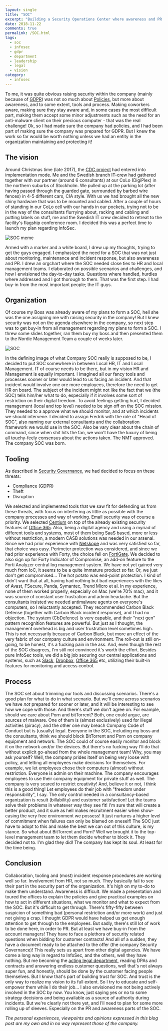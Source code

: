 ```yaml
---
layout: single
title: "SOC"
excerpt: "Building a Security Operations Center where awareness and PR is central."
date: 2018-11-22
comments: true
permalink: /SOC.html
tags:
  - soc
  - infosec
  - gdpr
  - department
  - leadership
  - legal
  - vision
category:
  - infosec
---
```

To me, it was quite obvious raising security within the company (mainly because of [GDPR](/GDPR.html)) was not so much about [Policies](/Security-Governance.html), but more about awareness, and to some extent, tools and process.
Making coworkers aware, making sure they stay aware and, in some cases the most difficult part, making them accept some minor adjustments such as the need for an anti-malware client on their precious computer - that was the real challenge!
Ok, so I had made sure the company had policies, and I had been part of making sure the company was prepared for GDPR. 
But I knew the work so far would be worth nothing unless we had an entity in the organization maintaining and protecting it! 

## The vision
Around Christmas time (late 2017), the [CDC project](/Consolidated-Data-Center.html) had entered into implementation mode.
Me and the Swedish branch IT-crew had gathered together with our partner (around 6 consultants) at our CoLo (DigiPlex) in the northern suburbs of Stockholm. We pulled up at the parking lot (after having passed through the guarded gate, surrounded by barbed wire fences) in 4-5 different cars, CIA style. With us we had brought all the new shiny hardware that was to be mounted and cabled.
After a couple of hours of standing in our CoLo cell with our hands in our pockets, trying not to be in the way of the consultants flurrying about, racking and cabling and putting labels on stuff, me and the Swedish IT crew decided to retreat to the facility's flagship conference room. 
I decided this was a perfect time to launch my plan regarding InfoSec.

![SOC meme](/assets/images/soc-meme.jpg)

Armed with a marker and a white board, I drew up my thoughts, trying to get the guys engaged. I emphasized the need for a SOC that was not just about monitoring, maintenance and incident response, but also awareness and PR. I drew an orgchart where the SOC needed close ties to HR and local management teams. I elaborated on possible scenarios and challenges, and how I envisioned the day-to-day tasks. Questions where handled, hurdles where addressed and I got thorough to them. That was the first step. I had buy-in from the most important people; the IT guys.


## Organization
Of course my Boss was already aware of my plans to form a SOC, hell she was the one assigning me with raising security in the company! 
But I knew security was not on the agenda elsewhere in the company, so next step was to get buy-in from all management regarding my plans to form a SOC. I threw some slides together, ran them buy my boss and then presented them to the Nordic Management Team a couple of weeks later.

![SOC](/assets/images/soc.png)

In the defining image of what Company SOC really is supposed to be, I decided to put SOC somewhere in between Local HR, IT and Local Management. IT of course needs to be there, but in my vision HR and Management is equally important. 
I imagined all our fancy tools and processes sooner or later would lead to us facing an incident. And that incident would involve one ore more employees, therefore the need to get HR on board.
The subject of the incident might not like the fact that we (the SOC) tells him/her what to do, especially if it involves some sort of restriction on their digital freedom. To avoid feelings getting hurt, I decided management (local and top level) needed to be sign off on the SOC mission. They needed to a approve what we should monitor, and at which incidents we should intervene. 
I decided to assign Fredrik with the role of "Head of SOC", also naming our external consultants and the collaboration framework we would use in the SOC. Also be vary clear about the chain of command, since when shit hits the fan, we won't have the luxury of being all touchy-feely consensus about the actions taken.
The NMT approved.
The company SOC was born.

## Tooling
As described in [Security Governance](/Security-Governance.html), we had decided to focus on these threats:
-	Compliance (GDPR)
-	Theft
-	Disruption

We selected and implemented tools that we saw fit for defending us from these threats, with focus on interfering as little as possible with the company processes and way of working. 
Email security was of course a priority. We selected [Centium](/Centium-Email-Security.html) on top of the already existing security features of [Office 365](/Office365.html).
Also, being a digital agency and using a myriad of different tools and systems, most of them being SaaS based, more or less without restriction, a modern CASB solutions was needed in our arsenal. Since we had prior experience with [Netskope](/Netskope.html) and was very satisfied so far, that choice was easy.
Perimeter protection was considered, and since we had prior experience with Forty, the choice fell on [FortiGate](/FortiGate.html). We decided to also sign up for Forty Indicator of Compromise, an add-on feature to the Forti Analyzer central log management system. We have not yet gained very much from IoC, it seems to be a quite immature product so far. Or, we just don't get compromised...
The hot potato was end-point protection. I kind of didn't want that at all, having had nothing but bad experiences with the likes of Avast, FSecure, Panda, Symantec, Trend Micro et al. In my experience, none of them worked properly, especially on Mac (we're 70% mac), and it was source of constant user frustration and admin headache. But the consultants insisted we needed antimalware agents on everyone's computers, so I reluctantly accepted.
They recommended Carbon Black Defense (together with Carbon Black incident response), and I had no objection.
The system (CbDefence) is very capable, and their "next gen" pattern recognition features are powerful. But just as I thought, the management overhead is big and user frustration level sometimes high. This is not necessarily because of Carbon Black, but more an effect of the very fabric of our company culture and environment. The roll-out is still on-going, to be honest, it's a fucking pain in the ass. And, even though the rest of the SOC disagrees, I'm still not convinced it's worth the effort.
Besides pure InfoSec tools, we did a big job securing our central applications and systems, such as [Slack](/Slack.html), [Dropbox](/Dropbox.html), [Office 365](/Office365.html) etc, utilizing their built-in features for monitoring and access control.

## Process
The SOC set about trimming our tools and discussing scenarios. There's a good plan for what to do in what scenario. But we'll come across scenarios we have *not* prepared for sooner or later, and it will be interesting to see how we cope with those.
And there's stuff we don't agree on. For example, should we care about Porn and bitTorrent? Both, one could argue, are sources of malware. One of them is (almost exclusively) used for illegal activities (piracy), and the other one may breach Company Code of Conduct but is (usually) legal. Everyone in the SOC, including my boss and the consultants, think we should block BitTorrent and Porn on company equipment and network. The SOC could of course easily monitor and block it on the network and/or the devices. 
But there's no fucking way I'll do that without explicit go-ahead from the whole management team!
Why, you may ask yourself?
Well, the company prides itself on being very loose with policy, and letting all employees make decisions for themselves. For example, we let employees chose their computers (almost) without restriction. Everyone is admin on their machine. The company encourages employees to use their company equipment for private stuff as well. The company is very scared to restrict creativity!
And, believe it or not, I think this is a good thing!
Let employees do their job with "freedom under responsibility", I say. The only control needed in a consultancy-based organization is result (billability) and customer satisfaction! Let the teams solve their problems in whatever way they see fit! I'm sure that will create a better product, and it sure as hell makes recruitment easier when show-casing the very free environment we possess! It just nurtures a higher level of commitment when failures can only be blamed on oneself! The SOC just have to adopt to this and make the best we can out of this culture, is my stance.
So what about BitTorrent and Porn?
Well we brought it to the top-level management team to let them decide whether to block it.
They decided not to.
I'm glad they did! 
The company has kept its soul. At least for the time being.

## Conclusion
Collaboration, tooling and (most) incident response procedures are working well so far. 
Involvement from HR, not so much. They basically fail to see their part in the security part of the organization. It's high on my to-do to make them understand.
Awareness is difficult. We made a presentation and toured the offices to explain the policies and give practical examples on how to act in different situations, what we monitor and what to expect from the SOC. But it's difficult to get through. There's fifty-fifty between suspicion of something bad (personal restriction and/or more work) and just not giving a crap. I thought GDPR would have helped us get enough attention to get through to the employees. But sadly, there's still lot of work to be done here, in order to PR. 
But at least we have buy-in from the account managers! They have to face a plethora of security related questions when bidding for customer contracts! And all of a sudden, they have a document ready to be attached to the offer (the company Security Governance)! This really sets us apart from other digital agencies. We have come a long way in regard to InfoSec, and the others, well they have nothing.
But me becoming the [acting legal department](/GDPR.html), reading DPAs and contracts and answering endless customer questions, well that's not always super fun, and honestly, should be done by the customer facing people themselves. But I know that's part of building trust for SOC. And trust is the only way to realize my vision to its full extent. So I try to educate and self-empower them while I do their job...
I also envisioned me not being actively involved in the SOC by now. You know, just saying yes or no to some strategy decisions and being available as a source of authority during incidents. But we're clearly not there yet, and I'll need to plan for some more rolling up of sleeves. Especially on the PR and awareness parts of the SOC.

*The personal experiences, viewpoints and opinions expressed in this blog post are my own and in no way represent those of the company.*


